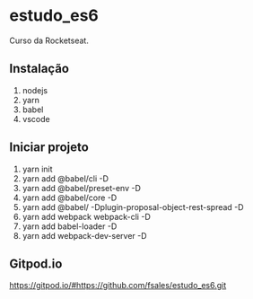 # estudo_es6
Curso da Rocketseat.

## Instalação
1. nodejs
2. yarn
3. babel
4. vscode

## Iniciar projeto
1. yarn init
2. yarn add @babel/cli -D
3. yarn add @babel/preset-env -D
4. yarn add @babel/core -D
5. yarn add @babel/ -Dplugin-proposal-object-rest-spread -D
6. yarn add webpack webpack-cli -D  
7. yarn add babel-loader -D
8. yarn add webpack-dev-server -D

## Gitpod.io
https://gitpod.io/#https://github.com/fsales/estudo_es6.git

